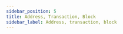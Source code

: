 ```yaml
---
sidebar_position: 5
title: Address, Transaction, Block
sidebar_label: Address, transaction, block
---
```


